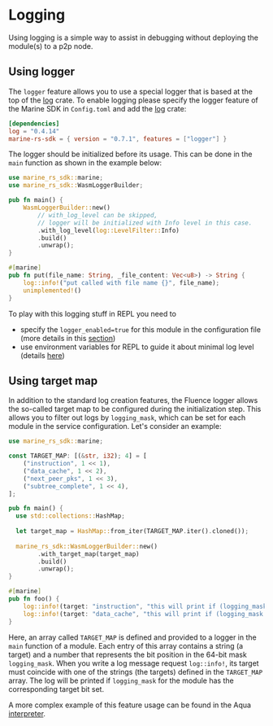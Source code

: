 # Logging

Using logging is a simple way to assist in debugging without deploying the module(s) to a p2p node.

## Using logger

The `logger` feature allows you to use a special logger that is based at the top of the [log](https://crates.io/crates/log) crate. To enable logging please specify the logger feature of the Marine SDK in `Config.toml` and add the [log](https://crates.io/crates/log) crate:

```toml
[dependencies]
log = "0.4.14"
marine-rs-sdk = { version = "0.7.1", features = ["logger"] }
```

The logger should be initialized before its usage. This can be done in the `main` function as shown in the example below:

```rust
use marine_rs_sdk::marine;
use marine_rs_sdk::WasmLoggerBuilder;

pub fn main() {
    WasmLoggerBuilder::new()
        // with_log_level can be skipped,
        // logger will be initialized with Info level in this case.
        .with_log_level(log::LevelFilter::Info)
        .build()
        .unwrap();
}

#[marine]
pub fn put(file_name: String, _file_content: Vec<u8>) -> String {
    log::info!("put called with file name {}", file_name);
    unimplemented!()
}
```

To play with this logging stuff in REPL you need to

* specify the `logger_enabled=true` for this module in the configuration file (more details in this [section](../../marine-runtime/configuration-file.md#logger_enabled))
* use environment variables for REPL to guide it about minimal log level (details [here](../../marine-tooling-reference/marine-repl.md#enabling-logger))

## Using target map

In addition to the standard log creation features, the Fluence logger allows the so-called target map to be configured during the initialization step. This allows you to filter out logs by `logging_mask`, which can be set for each module in the service configuration. Let's consider an example:

```rust
use marine_rs_sdk::marine;

const TARGET_MAP: [(&str, i32); 4] = [
    ("instruction", 1 << 1),
    ("data_cache", 1 << 2),
    ("next_peer_pks", 1 << 3),
    ("subtree_complete", 1 << 4),
];

pub fn main() {
  use std::collections::HashMap;
  
  let target_map = HashMap::from_iter(TARGET_MAP.iter().cloned());
    
  marine_rs_sdk::WasmLoggerBuilder::new()
        .with_target_map(target_map)
        .build()
        .unwrap();
}

#[marine]
pub fn foo() {
    log::info!(target: "instruction", "this will print if (logging_mask & 1) != 0");
    log::info!(target: "data_cache", "this will print if (logging_mask & 2) != 0");
}
```

Here, an array called `TARGET_MAP` is defined and provided to a logger in the `main` function of a module. Each entry of this array contains a string (a target) and a number that represents the bit position in the 64-bit mask `logging_mask`. When you write a log message request `log::info!`, its target must coincide with one of the strings (the targets) defined in the `TARGET_MAP` array. The log will be printed if `logging_mask` for the module has the corresponding target bit set.

A more complex example of this feature usage can be found in the Aqua [interpreter](https://github.com/fluencelabs/aquamarine/blob/e5244db6a12034022a6750f5352583d0b3885401/interpreter-lib/src/log_targets.rs).
